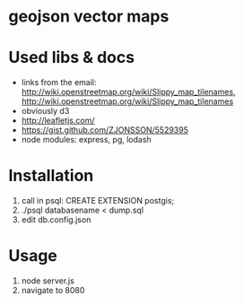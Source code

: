 # geojson vector maps

Used libs & docs
================
* links from the email: http://wiki.openstreetmap.org/wiki/Slippy_map_tilenames, http://wiki.openstreetmap.org/wiki/Slippy_map_tilenames
* obviously d3
* http://leafletjs.com/
* https://gist.github.com/ZJONSSON/5529395
* node modules: express, pg, lodash

Installation
============
1. call in psql: CREATE EXTENSION postgis;
2. ./psql databasename < dump.sql 
3. edit db.config.json

Usage
=====
1. node server.js
2. navigate to 8080
